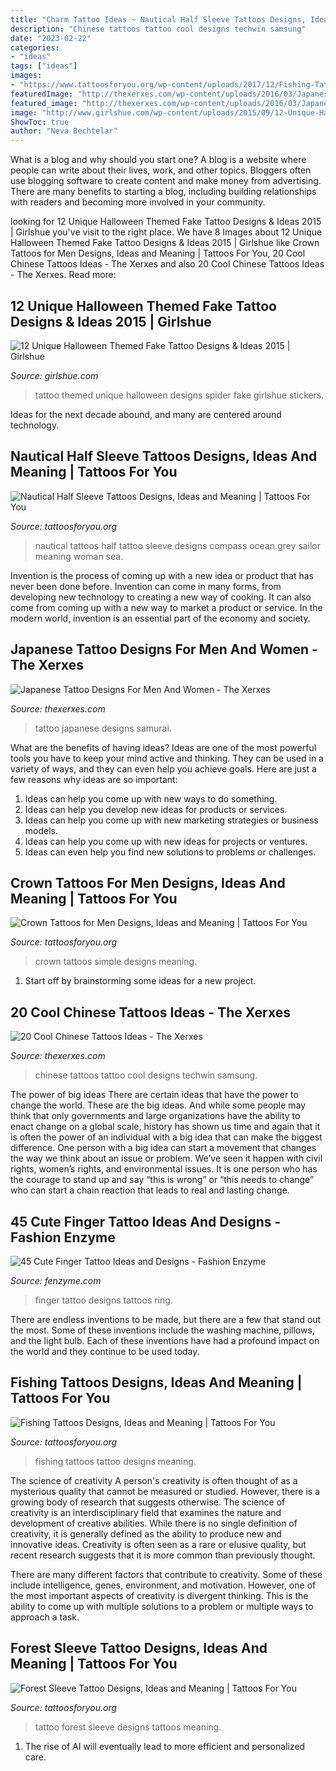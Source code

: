 ```yaml
---
title: "Charm Tattoo Ideas ~ Nautical Half Sleeve Tattoos Designs, Ideas And Meaning"
description: "Chinese tattoos tattoo cool designs techwin samsung"
date: "2023-02-22"
categories:
- "ideas"
tags: ["ideas"]
images:
- "https://www.tattoosforyou.org/wp-content/uploads/2017/12/Fishing-Tattoo.jpg"
featuredImage: "http://thexerxes.com/wp-content/uploads/2016/03/Japanese-Samurai-Tattoo-Design.jpg"
featured_image: "http://thexerxes.com/wp-content/uploads/2016/03/Japanese-Samurai-Tattoo-Design.jpg"
image: "http://www.girlshue.com/wp-content/uploads/2015/09/12-Unique-Halloween-Themed-Tattoo-Designs-Ideas-2015-12.jpg"
ShowToc: true
author: "Neva Bechtelar"
---
```



What is a blog and why should you start one?
A blog is a website where people can write about their lives, work, and other topics. Bloggers often use blogging software to create content and make money from advertising. There are many benefits to starting a blog, including building relationships with readers and becoming more involved in your community.

	

		
looking for 12 Unique Halloween Themed Fake Tattoo Designs &amp; Ideas 2015 | Girlshue you've visit to the right place. We have 8 Images about 12 Unique Halloween Themed Fake Tattoo Designs &amp; Ideas 2015 | Girlshue like Crown Tattoos for Men Designs, Ideas and Meaning | Tattoos For You, 20 Cool Chinese Tattoos Ideas - The Xerxes and also 20 Cool Chinese Tattoos Ideas - The Xerxes. Read more:
		
    
## 12 Unique Halloween Themed Fake Tattoo Designs &amp; Ideas 2015 | Girlshue

<img loading=lazy src="http://www.girlshue.com/wp-content/uploads/2015/09/12-Unique-Halloween-Themed-Tattoo-Designs-Ideas-2015-12.jpg" onerror="this.onerror=null;this.src='https://tse1.mm.bing.net/th?id=OIP.v21tqAPq9Tx8wtnsCMiIbQAAAA&amp;pid=15.1';" alt="12 Unique Halloween Themed Fake Tattoo Designs &amp; Ideas 2015 | Girlshue">

_Source: girlshue.com_

>tattoo themed unique halloween designs spider fake girlshue stickers. 

	

Ideas for the next decade abound, and many are centered around technology.

    
## Nautical Half Sleeve Tattoos Designs, Ideas And Meaning | Tattoos For You

<img loading=lazy src="https://www.tattoosforyou.org/wp-content/uploads/2017/05/Nautical-Half-Sleeve-Tattoo.jpg" onerror="this.onerror=null;this.src='https://tse3.mm.bing.net/th?id=OIP.J9uDvx4CSLyN7vIrszNn6QHaJ3&amp;pid=15.1';" alt="Nautical Half Sleeve Tattoos Designs, Ideas and Meaning | Tattoos For You">

_Source: tattoosforyou.org_

>nautical tattoos half tattoo sleeve designs compass ocean grey sailor meaning woman sea. 

	

Invention is the process of coming up with a new idea or product that has never been done before. Invention can come in many forms, from developing new technology to creating a new way of cooking. It can also come from coming up with a new way to market a product or service. In the modern world, invention is an essential part of the economy and society.

    
## Japanese Tattoo Designs For Men And Women - The Xerxes

<img loading=lazy src="http://thexerxes.com/wp-content/uploads/2016/03/Japanese-Samurai-Tattoo-Design.jpg" onerror="this.onerror=null;this.src='https://tse4.mm.bing.net/th?id=OIP.y5vORJHJVD2WycSYlV-akQHaKd&amp;pid=15.1';" alt="Japanese Tattoo Designs For Men And Women - The Xerxes">

_Source: thexerxes.com_

>tattoo japanese designs samurai. 

	

What are the benefits of having ideas?
Ideas are one of the most powerful tools you have to keep your mind active and thinking. They can be used in a variety of ways, and they can even help you achieve goals. Here are just a few reasons why ideas are so important: 
1. Ideas can help you come up with new ways to do something.
2. Ideas can help you develop new ideas for products or services. 
3. Ideas can help you come up with new marketing strategies or business models. 
4. Ideas can help you come up with new ideas for projects or ventures. 
5. Ideas can even help you find new solutions to problems or challenges.

    
## Crown Tattoos For Men Designs, Ideas And Meaning | Tattoos For You

<img loading=lazy src="https://www.tattoosforyou.org/wp-content/uploads/2017/11/Simple-Crown-Tattoos-for-Men.jpg" onerror="this.onerror=null;this.src='https://tse4.mm.bing.net/th?id=OIP.hPIU-H3QlGK3o3vfrlHi8wHaFj&amp;pid=15.1';" alt="Crown Tattoos for Men Designs, Ideas and Meaning | Tattoos For You">

_Source: tattoosforyou.org_

>crown tattoos simple designs meaning. 

	

1. Start off by brainstorming some ideas for a new project.

    
## 20 Cool Chinese Tattoos Ideas - The Xerxes

<img loading=lazy src="http://thexerxes.com/wp-content/uploads/2016/02/Chinese-Tattoo-Designs-for-Men.jpg" onerror="this.onerror=null;this.src='https://tse1.mm.bing.net/th?id=OIP.tqn0wX6-CzpZtZ-6nJftmgHaJ4&amp;pid=15.1';" alt="20 Cool Chinese Tattoos Ideas - The Xerxes">

_Source: thexerxes.com_

>chinese tattoos tattoo cool designs techwin samsung. 

	

The power of big ideas
There are certain ideas that have the power to change the world. These are the big ideas. And while some people may think that only governments and large organizations have the ability to enact change on a global scale, history has shown us time and again that it is often the power of an individual with a big idea that can make the biggest difference.
One person with a big idea can start a movement that changes the way we think about an issue or problem. We’ve seen it happen with civil rights, women’s rights, and environmental issues. It is one person who has the courage to stand up and say “this is wrong” or “this needs to change” who can start a chain reaction that leads to real and lasting change.

    
## 45 Cute Finger Tattoo Ideas And Designs - Fashion Enzyme

<img loading=lazy src="http://www.fenzyme.com/wp-content/uploads/2016/01/Finger-Tattoo-Ideas-and-Designs-2-1.jpg" onerror="this.onerror=null;this.src='https://tse4.mm.bing.net/th?id=OIP.i63bVumKBVugzQlRX5dxggHaMY&amp;pid=15.1';" alt="45 Cute Finger Tattoo Ideas and Designs - Fashion Enzyme">

_Source: fenzyme.com_

>finger tattoo designs tattoos ring. 

	

There are endless inventions to be made, but there are a few that stand out the most. Some of these inventions include the washing machine, pillows, and the light bulb. Each of these inventions have had a profound impact on the world and they continue to be used today.

    
## Fishing Tattoos Designs, Ideas And Meaning | Tattoos For You

<img loading=lazy src="https://www.tattoosforyou.org/wp-content/uploads/2017/12/Fishing-Tattoo.jpg" onerror="this.onerror=null;this.src='https://tse2.mm.bing.net/th?id=OIP.jtJ-j3qyYAIgs2iLhqeSYwHaHg&amp;pid=15.1';" alt="Fishing Tattoos Designs, Ideas and Meaning | Tattoos For You">

_Source: tattoosforyou.org_

>fishing tattoos tattoo designs meaning. 

	

The science of creativity
A person's creativity is often thought of as a mysterious quality that cannot be measured or studied. However, there is a growing body of research that suggests otherwise. The science of creativity is an interdisciplinary field that examines the nature and development of creative abilities.
While there is no single definition of creativity, it is generally defined as the ability to produce new and innovative ideas. Creativity is often seen as a rare or elusive quality, but recent research suggests that it is more common than previously thought.

There are many different factors that contribute to creativity. Some of these include intelligence, genes, environment, and motivation. However, one of the most important aspects of creativity is divergent thinking. This is the ability to come up with multiple solutions to a problem or multiple ways to approach a task.

    
## Forest Sleeve Tattoo Designs, Ideas And Meaning | Tattoos For You

<img loading=lazy src="https://www.tattoosforyou.org/wp-content/uploads/2017/05/Forest-Sleeve-Tattoo-Ideas.jpg" onerror="this.onerror=null;this.src='https://tse4.mm.bing.net/th?id=OIP.92leoqIsPWJbps2q0ENIIwHaHu&amp;pid=15.1';" alt="Forest Sleeve Tattoo Designs, Ideas and Meaning | Tattoos For You">

_Source: tattoosforyou.org_

>tattoo forest sleeve designs tattoos meaning. 

	

1. The rise of AI will eventually lead to more efficient and personalized care. 

